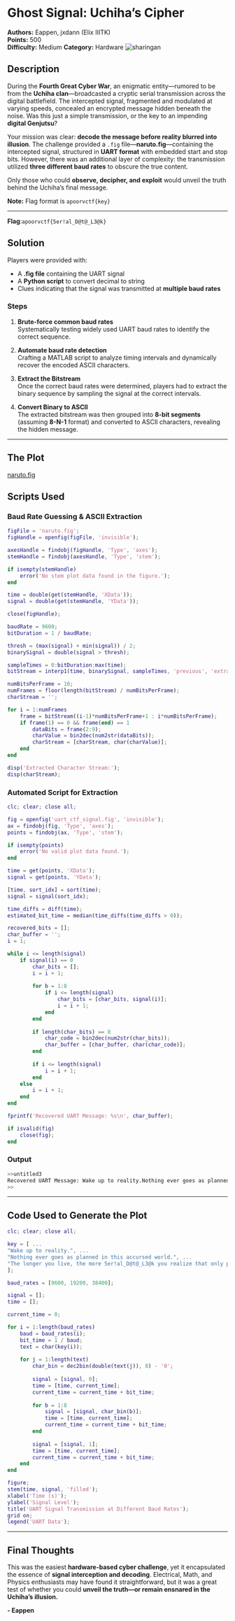# Ghost Signal: Uchiha’s Cipher

**Authors:** Eappen, jxdann (Elix IIITK)  
**Points:** 500  
**Difficulty:** Medium
**Category:** Hardware
![sharingan](Mangekyou_Sharingan_Madara.svg)
## Description

During the **Fourth Great Cyber War**, an enigmatic entity—rumored to be from the **Uchiha clan**—broadcasted a cryptic serial transmission across the digital battlefield. The intercepted signal, fragmented and modulated at varying speeds, concealed an encrypted message hidden beneath the noise. Was this just a simple transmission, or the key to an impending **digital Genjutsu**?

Your mission was clear: **decode the message before reality blurred into illusion**. The challenge provided a `.fig` file—**naruto.fig**—containing the intercepted signal, structured in **UART format** with embedded start and stop bits. However, there was an additional layer of complexity: the transmission utilized **three different baud rates** to obscure the true content.

Only those who could **observe, decipher, and exploit** would unveil the truth behind the Uchiha’s final message.

**Note:** Flag format is `apoorvctf{key}`

---

**Flag**:`apoorvctf{5er!al_D@t@_L3@k}`
## Solution

Players were provided with:

- A **.fig file** containing the UART signal
- A **Python script** to convert decimal to string
- Clues indicating that the signal was transmitted at **multiple baud rates**

### Steps

1. **Brute-force common baud rates**  
    Systematically testing widely used UART baud rates to identify the correct sequence.
    
2. **Automate baud rate detection**  
    Crafting a MATLAB script to analyze timing intervals and dynamically recover the encoded ASCII characters.
    
3. **Extract the Bitstream**  
    Once the correct baud rates were determined, players had to extract the binary sequence by sampling the signal at the correct intervals.
    
4. **Convert Binary to ASCII**  
    The extracted bitstream was then grouped into **8-bit segments** (assuming **8-N-1** format) and converted to ASCII characters, revealing the hidden message.
    

---
## The Plot

[naruto.fig](naruto.fig)

## Scripts Used

### **Baud Rate Guessing & ASCII Extraction**

```matlab
figFile = 'naruto.fig';
figHandle = openfig(figFile, 'invisible');

axesHandle = findobj(figHandle, 'Type', 'axes');
stemHandle = findobj(axesHandle, 'Type', 'stem');

if isempty(stemHandle)
    error('No stem plot data found in the figure.');
end

time = double(get(stemHandle, 'XData'));
signal = double(get(stemHandle, 'YData'));

close(figHandle);

baudRate = 9600;
bitDuration = 1 / baudRate;

thresh = (max(signal) + min(signal)) / 2;
binarySignal = double(signal > thresh);

sampleTimes = 0:bitDuration:max(time);
bitStream = interp1(time, binarySignal, sampleTimes, 'previous', 'extrap');

numBitsPerFrame = 10;
numFrames = floor(length(bitStream) / numBitsPerFrame);
charStream = '';

for i = 1:numFrames
    frame = bitStream((i-1)*numBitsPerFrame+1 : i*numBitsPerFrame);
    if frame(1) == 0 && frame(end) == 1
        dataBits = frame(2:9);
        charValue = bin2dec(num2str(dataBits));
        charStream = [charStream, char(charValue)];
    end
end

disp('Extracted Character Stream:');
disp(charStream);
```

### **Automated Script for Extraction**

```matlab
clc; clear; close all;

fig = openfig('uart_ctf_signal.fig', 'invisible');
ax = findobj(fig, 'Type', 'axes');
points = findobj(ax, 'Type', 'stem');

if isempty(points)
    error('No valid plot data found.');
end

time = get(points, 'XData');
signal = get(points, 'YData');

[time, sort_idx] = sort(time);
signal = signal(sort_idx);

time_diffs = diff(time);
estimated_bit_time = median(time_diffs(time_diffs > 0));

recovered_bits = [];
char_buffer = '';
i = 1;

while i <= length(signal)
    if signal(i) == 0
        char_bits = [];
        i = i + 1;
        
        for b = 1:8
            if i <= length(signal)
                char_bits = [char_bits, signal(i)];
                i = i + 1;
            end
        end
        
        if length(char_bits) == 8
            char_code = bin2dec(num2str(char_bits));
            char_buffer = [char_buffer, char(char_code)];
        end
        
        if i <= length(signal)
            i = i + 1;
        end
    else
        i = i + 1;
    end
end

fprintf('Recovered UART Message: %s\n', char_buffer);

if isvalid(fig)
    close(fig);
end
```

### **Output**

```bash
>>untitled3
Recovered UART Message: Wake up to reality.Nothing ever goes as planned in this accursed world.The longer you live, the more 5er!al_D@t@_L3@k you realize that only pain, suffering, and futility exist
>>
```

---

## Code Used to Generate the Plot

```matlab
clc; clear; close all;

key = [ ...
"Wake up to reality.", ...
"Nothing ever goes as planned in this accursed world.", ...
"The longer you live, the more 5er!al_D@t@_L3@k you realize that only pain, suffering, and futility exist." ...
];

baud_rates = [9600, 19200, 38400];

signal = [];
time = [];

current_time = 0;

for i = 1:length(baud_rates)
    baud = baud_rates(i);
    bit_time = 1 / baud;
    text = char(key(i));
    
    for j = 1:length(text)
        char_bin = dec2bin(double(text(j)), 8) - '0';
        
        signal = [signal, 0];
        time = [time, current_time];
        current_time = current_time + bit_time;
        
        for b = 1:8
            signal = [signal, char_bin(b)];
            time = [time, current_time];
            current_time = current_time + bit_time;
        end
        
        signal = [signal, 1];
        time = [time, current_time];
        current_time = current_time + bit_time;
    end
end

figure;
stem(time, signal, 'filled');
xlabel('Time (s)');
ylabel('Signal Level');
title('UART Signal Transmission at Different Baud Rates');
grid on;
legend('UART Data');
```

---

## Final Thoughts

This was the easiest **hardware-based cyber challenge**, yet it encapsulated the essence of **signal interception and decoding**. Electrical, Math, and Physics enthusiasts may have found it straightforward, but it was a great test of whether you could **unveil the truth—or remain ensnared in the Uchiha’s illusion.**

**- Eappen**